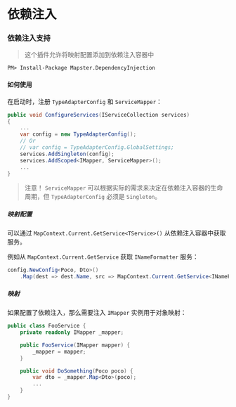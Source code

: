 # 依赖注入



### 依赖注入支持

> 这个插件允许将映射配置添加到依赖注入容器中

    PM> Install-Package Mapster.DependencyInjection



#### 如何使用

在启动时，注册 `TypeAdapterConfig` 和 `ServiceMapper`：

```csharp
public void ConfigureServices(IServiceCollection services)
{
    ...
    var config = new TypeAdapterConfig();
    // Or
    // var config = TypeAdapterConfig.GlobalSettings;
    services.AddSingleton(config);
    services.AddScoped<IMapper, ServiceMapper>();
    ...
}
```

> 注意！ `ServiceMapper` 可以根据实际的需求来决定在依赖注入容器的生命周期，但 `TypeAdapterConfig` 必须是 `Singleton`。

##### 映射配置

可以通过  `MapContext.Current.GetService<TService>()`  从依赖注入容器中获取服务。

例如从 `MapContext.Current.GetService` 获取 `INameFormatter` 服务：

```csharp
config.NewConfig<Poco, Dto>()
    .Map(dest => dest.Name, src => MapContext.Current.GetService<INameFormatter>().Format(src.Name));
```

##### 映射

如果配置了依赖注入，那么需要注入 `IMapper` 实例用于对象映射：

```csharp
public class FooService {
    private readonly IMapper _mapper;

    public FooService(IMapper mapper) {
        _mapper = mapper;
    }

    public void DoSomething(Poco poco) {
        var dto = _mapper.Map<Dto>(poco);
        ...
    }
}
```

